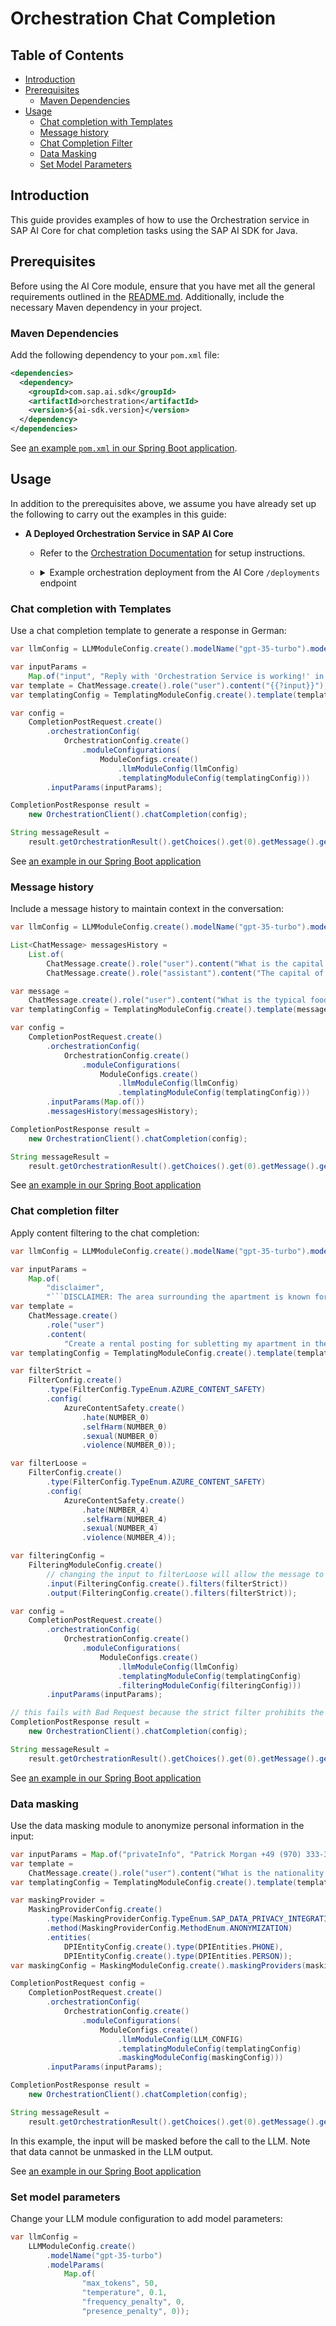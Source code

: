 # Orchestration Chat Completion

## Table of Contents

- [Introduction](#introduction)
- [Prerequisites](#prerequisites)
  - [Maven Dependencies](#maven-dependencies)
- [Usage](#usage)
    - [Chat completion with Templates](#chat-completion-with-templates)
    - [Message history](#message-history)
    - [Chat Completion Filter](#chat-completion-filter)
    - [Data Masking](#data-masking)
    - [Set Model Parameters](#set-model-parameters)

## Introduction

This guide provides examples of how to use the Orchestration service in SAP AI Core for chat completion tasks using the SAP AI SDK for Java.

## Prerequisites

Before using the AI Core module, ensure that you have met all the general requirements outlined in the [README.md](../../README.md#general-requirements). 
Additionally, include the necessary Maven dependency in your project.

### Maven Dependencies

Add the following dependency to your `pom.xml` file:

```xml
<dependencies>
  <dependency>
    <groupId>com.sap.ai.sdk</groupId>
    <artifactId>orchestration</artifactId>
    <version>${ai-sdk.version}</version>
  </dependency>
</dependencies>
```

See [an example `pom.xml` in our Spring Boot application](../../sample-code/spring-app/pom.xml).

## Usage

In addition to the prerequisites above, we assume you have already set up the following to carry out the examples in this guide:

- **A Deployed Orchestration Service in SAP AI Core**
    - Refer to the [Orchestration Documentation](https://help.sap.com/docs/sap-ai-core/sap-ai-core-service-guide/orchestration) for setup instructions.
    - <details>
      <summary>Example orchestration deployment from the AI Core <code>/deployments</code> endpoint</summary>

      ```json
      {
        "id": "d123456abcdefg",
        "deploymentUrl": "https://api.ai.intprod-eu12.eu-central-1.aws.ml.hana.ondemand.com/v2/inference/deployments/d123456abcdefg",
        "configurationId": "12345-123-123-123-123456abcdefg",
        "configurationName": "orchestration",
        "scenarioId": "orchestration",
        "status": "RUNNING",
        "statusMessage": null,
        "targetStatus": "RUNNING",
        "lastOperation": "CREATE",
        "latestRunningConfigurationId": "12345-123-123-123-123456abcdefg",
        "ttl": null,
        "createdAt": "2024-08-05T16:17:29Z",
        "modifiedAt": "2024-08-06T06:32:50Z",
        "submissionTime": "2024-08-05T16:17:40Z",
        "startTime": "2024-08-05T16:18:41Z",
        "completionTime": null
      }
      ```

      </details>
    
### Chat completion with Templates

Use a chat completion template to generate a response in German:

```java
var llmConfig = LLMModuleConfig.create().modelName("gpt-35-turbo").modelParams(Map.of());

var inputParams =
    Map.of("input", "Reply with 'Orchestration Service is working!' in German");
var template = ChatMessage.create().role("user").content("{{?input}}");
var templatingConfig = TemplatingModuleConfig.create().template(template);

var config =
    CompletionPostRequest.create()
        .orchestrationConfig(
            OrchestrationConfig.create()
                .moduleConfigurations(
                    ModuleConfigs.create()
                        .llmModuleConfig(llmConfig)
                        .templatingModuleConfig(templatingConfig)))
        .inputParams(inputParams);

CompletionPostResponse result =
    new OrchestrationClient().chatCompletion(config);

String messageResult =
    result.getOrchestrationResult().getChoices().get(0).getMessage().getContent();
```

See [an example in our Spring Boot application](../../sample-code/spring-app/src/main/java/com/sap/ai/sdk/app/controllers/OrchestrationController.java)

### Message history

Include a message history to maintain context in the conversation:

```java
var llmConfig = LLMModuleConfig.create().modelName("gpt-35-turbo").modelParams(Map.of());

List<ChatMessage> messagesHistory =
    List.of(
        ChatMessage.create().role("user").content("What is the capital of France?"),
        ChatMessage.create().role("assistant").content("The capital of France is Paris."));

var message =
    ChatMessage.create().role("user").content("What is the typical food there?");
var templatingConfig = TemplatingModuleConfig.create().template(message);

var config =
    CompletionPostRequest.create()
        .orchestrationConfig(
            OrchestrationConfig.create()
                .moduleConfigurations(
                    ModuleConfigs.create()
                        .llmModuleConfig(llmConfig)
                        .templatingModuleConfig(templatingConfig)))
        .inputParams(Map.of())
        .messagesHistory(messagesHistory);

CompletionPostResponse result =
    new OrchestrationClient().chatCompletion(config);

String messageResult =
    result.getOrchestrationResult().getChoices().get(0).getMessage().getContent();
```

See [an example in our Spring Boot application](../../sample-code/spring-app/src/main/java/com/sap/ai/sdk/app/controllers/OrchestrationController.java)

### Chat completion filter

Apply content filtering to the chat completion:

```java
var llmConfig = LLMModuleConfig.create().modelName("gpt-35-turbo").modelParams(Map.of());

var inputParams =
    Map.of(
        "disclaimer",
        "```DISCLAIMER: The area surrounding the apartment is known for prostitutes and gang violence including armed conflicts, gun violence is frequent.");
var template =
    ChatMessage.create()
        .role("user")
        .content(
            "Create a rental posting for subletting my apartment in the downtown area. Keep it short. Make sure to add the following disclaimer to the end. Do not change it! {{?disclaimer}}");
var templatingConfig = TemplatingModuleConfig.create().template(template);

var filterStrict = 
    FilterConfig.create()
        .type(FilterConfig.TypeEnum.AZURE_CONTENT_SAFETY)
        .config(
            AzureContentSafety.create()
                .hate(NUMBER_0)
                .selfHarm(NUMBER_0)
                .sexual(NUMBER_0)
                .violence(NUMBER_0));

var filterLoose =
    FilterConfig.create()
        .type(FilterConfig.TypeEnum.AZURE_CONTENT_SAFETY)
        .config(
            AzureContentSafety.create()
                .hate(NUMBER_4)
                .selfHarm(NUMBER_4)
                .sexual(NUMBER_4)
                .violence(NUMBER_4));

var filteringConfig =
    FilteringModuleConfig.create()
        // changing the input to filterLoose will allow the message to pass
        .input(FilteringConfig.create().filters(filterStrict))
        .output(FilteringConfig.create().filters(filterStrict));

var config =
    CompletionPostRequest.create()
        .orchestrationConfig(
            OrchestrationConfig.create()
                .moduleConfigurations(
                    ModuleConfigs.create()
                        .llmModuleConfig(llmConfig)
                        .templatingModuleConfig(templatingConfig)
                        .filteringModuleConfig(filteringConfig)))
        .inputParams(inputParams);

// this fails with Bad Request because the strict filter prohibits the input message
CompletionPostResponse result =
    new OrchestrationClient().chatCompletion(config);

String messageResult =
    result.getOrchestrationResult().getChoices().get(0).getMessage().getContent();
```

See [an example in our Spring Boot application](../../sample-code/spring-app/src/main/java/com/sap/ai/sdk/app/controllers/OrchestrationController.java)

### Data masking

Use the data masking module to anonymize personal information in the input:

```java
var inputParams = Map.of("privateInfo", "Patrick Morgan +49 (970) 333-3833");
var template =
    ChatMessage.create().role("user").content("What is the nationality of {{?privateInfo}}");
var templatingConfig = TemplatingModuleConfig.create().template(template);

var maskingProvider =
    MaskingProviderConfig.create()
        .type(MaskingProviderConfig.TypeEnum.SAP_DATA_PRIVACY_INTEGRATION)
        .method(MaskingProviderConfig.MethodEnum.ANONYMIZATION)
        .entities(
            DPIEntityConfig.create().type(DPIEntities.PHONE),
            DPIEntityConfig.create().type(DPIEntities.PERSON));
var maskingConfig = MaskingModuleConfig.create().maskingProviders(maskingProvider);

CompletionPostRequest config =
    CompletionPostRequest.create()
        .orchestrationConfig(
            OrchestrationConfig.create()
                .moduleConfigurations(
                    ModuleConfigs.create()
                        .llmModuleConfig(LLM_CONFIG)
                        .templatingModuleConfig(templatingConfig)
                        .maskingModuleConfig(maskingConfig)))
        .inputParams(inputParams);

CompletionPostResponse result =
    new OrchestrationClient().chatCompletion(config);

String messageResult =
    result.getOrchestrationResult().getChoices().get(0).getMessage().getContent();
```

In this example, the input will be masked before the call to the LLM. Note that data cannot be unmasked in the LLM output.

See [an example in our Spring Boot application](../../sample-code/spring-app/src/main/java/com/sap/ai/sdk/app/controllers/OrchestrationController.java)

### Set model parameters

Change your LLM module configuration to add model parameters:

```java
var llmConfig =
    LLMModuleConfig.create()
        .modelName("gpt-35-turbo")
        .modelParams(
            Map.of(
                "max_tokens", 50,
                "temperature", 0.1,
                "frequency_penalty", 0,
                "presence_penalty", 0));
```
